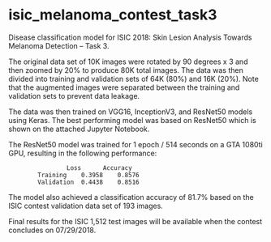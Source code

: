 # isic_melanoma_contest_task3

Disease classification model for ISIC 2018: Skin Lesion Analysis Towards Melanoma Detection – Task 3.

The original data set of 10K images were rotated by 90 degrees x 3 and then zoomed by 20% to produce 80K total images. The data was then divided into training and validation sets of 64K (80%) and 16K (20%). Note that the augmented images were separated between the training and validation sets to prevent data leakage.

The data was then trained on VGG16, InceptionV3, and ResNet50 models using Keras. The best performing model was based on ResNet50 which is shown on the attached Jupyter Notebook.

The ResNet50 model was trained for 1 epoch / 514 seconds on a GTA 1080ti GPU, resulting in the following performance:

					Loss	  Accuracy
			Training	0.3958	  0.8576
			Validation	0.4438	  0.8516

The model also achieved a classification accuracy of 81.7% based on the ISIC contest validation data set of 193 images.

Final results for the ISIC 1,512 test images will be available when the contest concludes on 07/29/2018.

